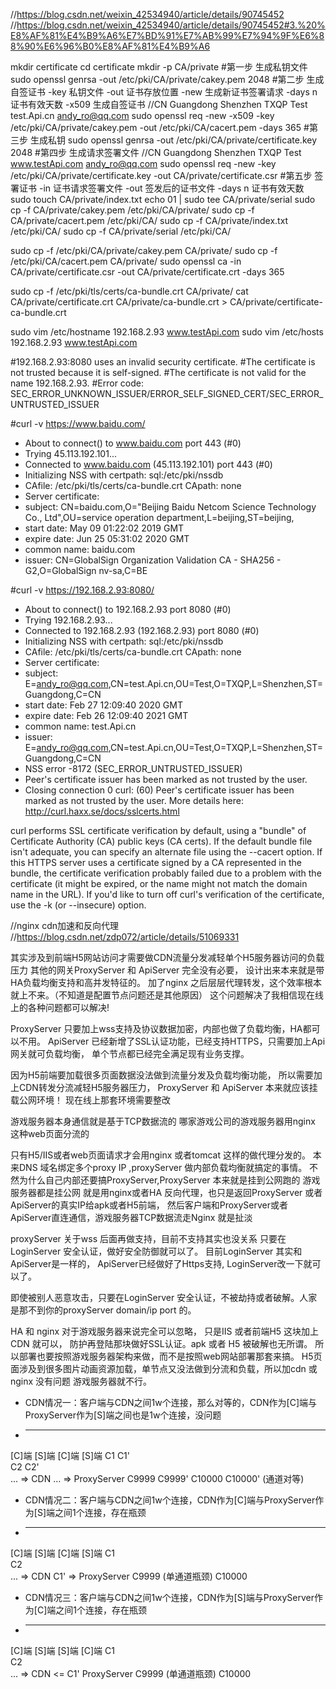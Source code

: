 //https://blog.csdn.net/weixin_42534940/article/details/90745452
//https://blog.csdn.net/weixin_42534940/article/details/90745452#3.%20%E8%AF%81%E4%B9%A6%E7%BD%91%E7%AB%99%E7%94%9F%E6%88%90%E6%96%B0%E8%AF%81%E4%B9%A6

mkdir certificate
cd certificate
mkdir -p CA/private
#第一步 生成私钥文件
sudo openssl genrsa -out /etc/pki/CA/private/cakey.pem 2048
#第二步 生成自签证书 -key 私钥文件 -out 证书存放位置 -new 生成新证书签署请求 -days n 证书有效天数 -x509 生成自签证书
//CN Guangdong Shenzhen TXQP Test test.Api.cn andy_ro@qq.com
sudo openssl req -new -x509 -key /etc/pki/CA/private/cakey.pem -out /etc/pki/CA/cacert.pem -days 365
#第三步 生成私钥
sudo openssl genrsa -out /etc/pki/CA/private/certificate.key 2048
#第四步 生成请求签署文件
//CN Guangdong Shenzhen TXQP Test www.testApi.com andy_ro@qq.com
sudo openssl req -new -key /etc/pki/CA/private/certificate.key -out CA/private/certificate.csr
#第五步 签署证书 -in 证书请求签署文件 -out 签发后的证书文件 -days n 证书有效天数
sudo touch CA/private/index.txt
echo 01 | sudo tee CA/private/serial
sudo cp -f CA/private/cakey.pem /etc/pki/CA/private/
sudo cp -f CA/private/cacert.pem /etc/pki/CA/
sudo cp -f CA/private/index.txt /etc/pki/CA/
sudo cp -f CA/private/serial /etc/pki/CA/

sudo cp -f /etc/pki/CA/private/cakey.pem CA/private/
sudo cp -f /etc/pki/CA/cacert.pem CA/private/
sudo openssl ca -in CA/private/certificate.csr -out CA/private/certificate.crt -days 365

sudo cp -f /etc/pki/tls/certs/ca-bundle.crt CA/private/
cat CA/private/certificate.crt CA/private/ca-bundle.crt > CA/private/certificate-ca-bundle.crt

sudo vim /etc/hostname
192.168.2.93 www.testApi.com
sudo vim /etc/hosts
192.168.2.93 www.testApi.com



#192.168.2.93:8080 uses an invalid security certificate.
#The certificate is not trusted because it is self-signed.
#The certificate is not valid for the name 192.168.2.93.
#Error code: SEC_ERROR_UNKNOWN_ISSUER/ERROR_SELF_SIGNED_CERT/SEC_ERROR_UNTRUSTED_ISSUER




#curl -v https://www.baidu.com/
* About to connect() to www.baidu.com port 443 (#0)
*   Trying 45.113.192.101...
* Connected to www.baidu.com (45.113.192.101) port 443 (#0)
* Initializing NSS with certpath: sql:/etc/pki/nssdb
*   CAfile: /etc/pki/tls/certs/ca-bundle.crt
  CApath: none
* Server certificate:
* 	subject: CN=baidu.com,O="Beijing Baidu Netcom Science Technology Co., Ltd",OU=service operation department,L=beijing,ST=beijing,
* 	start date: May 09 01:22:02 2019 GMT
* 	expire date: Jun 25 05:31:02 2020 GMT
* 	common name: baidu.com
* 	issuer: CN=GlobalSign Organization Validation CA - SHA256 - G2,O=GlobalSign nv-sa,C=BE


#curl -v https://192.168.2.93:8080/
* About to connect() to 192.168.2.93 port 8080 (#0)
*   Trying 192.168.2.93...
* Connected to 192.168.2.93 (192.168.2.93) port 8080 (#0)
* Initializing NSS with certpath: sql:/etc/pki/nssdb
*   CAfile: /etc/pki/tls/certs/ca-bundle.crt
  CApath: none
* Server certificate:
* 	subject: E=andy_ro@qq.com,CN=test.Api.cn,OU=Test,O=TXQP,L=Shenzhen,ST=Guangdong,C=CN
* 	start date: Feb 27 12:09:40 2020 GMT
* 	expire date: Feb 26 12:09:40 2021 GMT
* 	common name: test.Api.cn
* 	issuer: E=andy_ro@qq.com,CN=test.Api.cn,OU=Test,O=TXQP,L=Shenzhen,ST=Guangdong,C=CN
* NSS error -8172 (SEC_ERROR_UNTRUSTED_ISSUER)
* Peer's certificate issuer has been marked as not trusted by the user.
* Closing connection 0
curl: (60) Peer's certificate issuer has been marked as not trusted by the user.
More details here: http://curl.haxx.se/docs/sslcerts.html

curl performs SSL certificate verification by default, using a "bundle"
 of Certificate Authority (CA) public keys (CA certs). If the default
 bundle file isn't adequate, you can specify an alternate file
 using the --cacert option.
If this HTTPS server uses a certificate signed by a CA represented in
 the bundle, the certificate verification probably failed due to a
 problem with the certificate (it might be expired, or the name might
 not match the domain name in the URL).
If you'd like to turn off curl's verification of the certificate, use
 the -k (or --insecure) option.

//nginx cdn加速和反向代理
//https://blog.csdn.net/zdp072/article/details/51069331

其实涉及到前端H5网站访问才需要做CDN流量分发减轻单个H5服务器访问的负载压力
其他的网关ProxyServer 和 ApiServer 完全没有必要，
设计出来本来就是带HA负载均衡支持和高并发特征的。
加了nginx 之后层层代理转发，这个效率根本就上不来。（不知道是配置节点问题还是其他原因）
这个问题解决了我相信现在线上的各种问题都可以解决!

ProxyServer 只要加上wss支持及协议数据加密，内部也做了负载均衡，HA都可以不用。
ApiServer 已经新增了SSL认证功能，已经支持HTTPS，只需要加上Api网关就可负载均衡，
单个节点都已经完全满足现有业务支撑。

因为H5前端要加载很多页面数据没法做到流量分发及负载均衡功能，
所以需要加上CDN转发分流减轻H5服务器压力，
ProxyServer 和 ApiServer 本来就应该挂载公网环境！
现在线上那套环境需要整改

游戏服务器本身通信就是基于TCP数据流的
哪家游戏公司的游戏服务器用nginx 这种web页面分流的

只有H5/IIS或者web页面请求才会用nginx 或者tomcat 这样的做代理分发的。
本来DNS 域名绑定多个proxy IP ,proxyServer 做内部负载均衡就搞定的事情。
不然为什么自己内部还要搞ProxyServer,ProxyServer 本来就是挂到公网跑的
游戏服务器都是挂公网
就是用nginx或者HA 反向代理，也只是返回ProxyServer 或者ApiServer的真实IP给apk或者H5前端，
然后客户端和ProxyServer或者ApiServer直连通信，游戏服务器TCP数据流走Nginx 就是扯淡

proxyServer 关于wss 后面再做支持，目前不支持其实也没关系
只要在LoginServer 安全认证，做好安全防御就可以了。
目前LoginServer 其实和ApiServer是一样的，
ApiServer已经做好了Https支持, LoginServer改一下就可以了。

即使被别人恶意攻击，只要在LoginServer 安全认证，不被劫持或者破解。人家是那不到你的proxyServer domain/ip port 的。

HA 和 nginx 对于游戏服务器来说完全可以忽略，
只是IIS 或者前端H5 这块加上CDN 就可以，
防护再登陆那块做好SSL认证。apk 或者 H5 被破解也无所谓。
所以部署也要按照游戏服务器架构来做，而不是按照web网站部署那套来搞。
H5页面涉及到很多图片动画资源加载，单节点又没法做到分流和负载，所以加cdn 或nginx 没有问题
游戏服务器就不行。

* CDN情况一：客户端与CDN之间1w个连接，那么对等的，CDN作为[C]端与ProxyServer作为[S]端之间也是1w个连接，没问题
* -------------------------------------------------------------------------------------------------------------
[C]端           [S]端  [C]端                     [S]端
C1                              C1'          
C2                              C2'             
...       =>        CDN         ...       =>    ProxyServer
C9999                           C9999'
C10000                          C10000'
                              (通道对等)

* CDN情况二：客户端与CDN之间1w个连接，CDN作为[C]端与ProxyServer作为[S]端之间1个连接，存在瓶颈
* -------------------------------------------------------------------------------------------------------------
[C]端           [S]端  [C]端                     [S]端
C1                                         
C2                                            
...      =>         CDN         C1'       =>    ProxyServer
C9999                         (单通道瓶颈)
C10000                           


* CDN情况三：客户端与CDN之间1w个连接，CDN作为[S]端与ProxyServer作为[C]端之间1个连接，存在瓶颈
* -------------------------------------------------------------------------------------------------------------
[C]端           [S]端  [S]端                      [C]端
C1                                         
C2                                            
...      =>         CDN      <=     C1'         ProxyServer
C9999                           (单通道瓶颈)
C10000                           





















